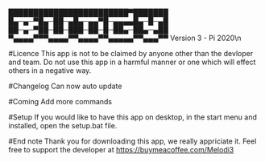 ████████████████████████▀███████
█▄─▄─▀█▄─██─▄█▄─▄▄▀█─▄▄▄▄█▄─█─▄█
██─▄─▀██─██─███─██─█─██▄─██▄─▄██
▀▄▄▄▄▀▀▀▄▄▄▄▀▀▄▄▄▄▀▀▄▄▄▄▄▀▀▄▄▄▀▀
Version 3 - Pi 2020\n

#Licence
This app is not to be claimed by anyone other than the
devloper and team. Do not use this app in a harmful manner or one which
will effect others in a negative way.

#Changelog
Can now auto update

#Coming
Add more commands

#Setup
If you would like to have this app on desktop, in the start menu and installed,
open the setup.bat file.

#End note
Thank you for downloading this app, we really appriciate it. Feel free to support
the developer at https://buymeacoffee.com/Melodi3
